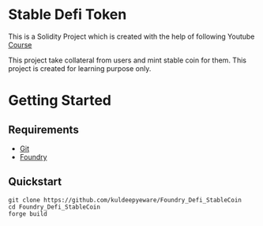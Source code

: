 # Stable Defi Token

This is a Solidity Project which is created with the help of following Youtube [Course](https://youtu.be/wUjYK5gwNZs)

This project take collateral from users and mint stable coin for them. This project is created for learning purpose only.

# Getting Started

## Requirements

- [Git](https://git-scm.com/book/en/v2/Getting-Started-Installing-Git)
- [Foundry](https://getfoundry.sh/)

## Quickstart

```
git clone https://github.com/kuldeepyeware/Foundry_Defi_StableCoin
cd Foundry_Defi_StableCoin
forge build
```
